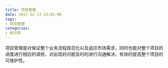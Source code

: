 ```yaml
---
title: 项目管理
date: 2017-12-13 23:01:00
tags: 
- 项目管理
categories:
- 知识库
---
```

项目管理是对保证整个业务流程规范化以及适应市场需求，同时也能对整个项目的进度进行相应的调控，对出现的问题及时的进行沟通解决，有效的提高整个项目的可维护性。
